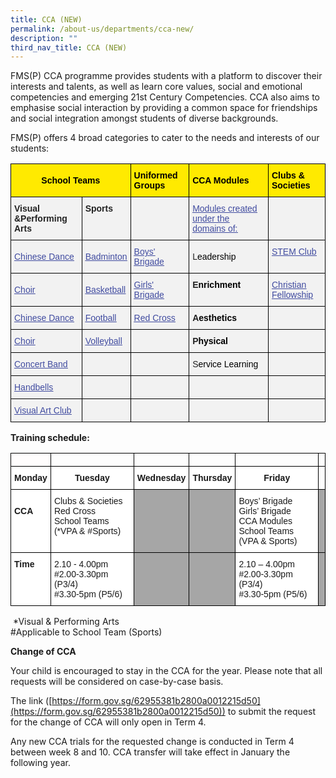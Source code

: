 ```yaml
---
title: CCA (NEW)
permalink: /about-us/departments/cca-new/
description: ""
third_nav_title: CCA (NEW)
---
```

<p>FMS(P) CCA programme provides students with a platform to discover their interests and talents, as well as learn core values, social and emotional competencies and emerging 21st Century Competencies. CCA also aims to emphasise social interaction by providing a common space for friendships and social integration amongst students of diverse backgrounds.&nbsp;</p>
<p>FMS(P) offers 4 broad categories to cater to the needs and interests of our students:</p>
<style type="text/css">
.tg  {border-collapse:collapse;border-spacing:0;}
.tg td{border-color:black;border-style:solid;border-width:1px;font-family:Arial, sans-serif;font-size:14px;
  overflow:hidden;padding:10px 5px;word-break:normal;}
.tg th{border-color:black;border-style:solid;border-width:1px;font-family:Arial, sans-serif;font-size:14px;
  font-weight:normal;overflow:hidden;padding:10px 5px;word-break:normal;}
.tg .tg-3jkp{background-color:#FFEA00;font-weight:bold;text-align:left;vertical-align:middle}
.tg .tg-zstn{background-color:#F2F2F2;color:#414CA0;text-align:left;text-decoration:underline;vertical-align:top}
.tg .tg-zsoz{background-color:#F2F2F2;color:#222;font-weight:bold;text-align:left;vertical-align:top}
.tg .tg-unwu{background-color:#F2F2F2;color:#222;text-align:left;vertical-align:middle}
.tg .tg-kvjb{background-color:#FFEA00;font-weight:bold;text-align:center;vertical-align:middle}
.tg .tg-eii6{background-color:#F2F2F2;color:#222;text-align:left;vertical-align:top}
</style>
<table class="tg">
<thead>
  <tr>
    <th class="tg-kvjb" colspan="2"><span style="font-weight:bold;color:#000;background-color:#FFEA00">School Teams </span></th>
    <th class="tg-3jkp"><span style="font-weight:bold;color:#000;background-color:#FFEA00">Uniformed Groups</span></th>
    <th class="tg-3jkp"><span style="font-weight:bold;color:#000;background-color:#FFEA00">CCA Modules</span></th>
    <th class="tg-3jkp"><span style="font-weight:bold;color:#000;background-color:#FFEA00">Clubs &amp; Societies</span><br></th>
  </tr>
</thead>
<tbody>
  <tr>
    <td class="tg-zsoz"><span style="color:#222">Visual &amp;Performing Arts</span></td>
    <td class="tg-zsoz"><span style="color:#222">Sports</span></td>
    <td class="tg-eii6"></td>
    <td class="tg-zstn"><a href="https://fmsp-moe-edu-sg-admin.cwp.sg/about-us/departments/cca/cca-modules"><span style="text-decoration:underline;color:#414CA0">Modules created under the domains of:</span></a><br></td>
    <td class="tg-eii6"></td>
  </tr>
  <tr>
    <td class="tg-unwu"><span style="color:#222;background-color:#F2F2F2"> </span><a href="https://fmsp-moe-edu-sg-admin.cwp.sg/about-us/departments/cca/school-teams/aesthetics"><span style="text-decoration:underline;color:#414CA0">Chinese Dance</span></a></td>
    <td class="tg-unwu"><span style="color:#222;background-color:#F2F2F2"> </span><a href="https://fmsp-moe-edu-sg-admin.cwp.sg/about-us/departments/cca/school-teams/sports"><span style="text-decoration:underline;color:#414CA0">Badminton</span></a><span style="color:#222;background-color:#F2F2F2">  </span></td>
    <td class="tg-unwu"><span style="color:#222;background-color:#F2F2F2"> </span><a href="https://fmsp-moe-edu-sg-admin.cwp.sg/about-us/departments/cca/uniformed-groups"><span style="text-decoration:underline;color:#414CA0">Boys' Brigade</span></a></td>
    <td class="tg-unwu"><span style="color:#222;background-color:#F2F2F2"> </span>L<span style="color:#000;background-color:transparent">eadership</span></td>
    <td class="tg-zstn"><a href="https://fmsp-moe-edu-sg-admin.cwp.sg/about-us/departments/cca/clubs-and-societies"><span style="text-decoration:underline;color:#414CA0">STEM Club</span></a></td>
  </tr>
  <tr>
    <td class="tg-unwu"><span style="color:#222;background-color:#F2F2F2"> </span><a href="https://fmsp-moe-edu-sg-admin.cwp.sg/about-us/departments/cca/school-teams/aesthetics"><span style="text-decoration:underline;color:#414CA0">Choir </span></a></td>
    <td class="tg-unwu"><span style="color:#222;background-color:#F2F2F2"> </span><a href="https://fmsp-moe-edu-sg-admin.cwp.sg/about-us/departments/cca/school-teams/sports"><span style="text-decoration:underline;color:#414CA0">Basketball </span></a></td>
    <td class="tg-unwu"><span style="color:#222;background-color:#F2F2F2"> </span><a href="https://fmsp-moe-edu-sg-admin.cwp.sg/about-us/departments/cca/uniformed-groups"><span style="text-decoration:underline;color:#414CA0">Girls' Brigade</span></a></td>
    <td class="tg-zsoz"> E<span style="color:#000;background-color:transparent">nrichment</span></td>
    <td class="tg-zstn"><a href="https://fmsp-moe-edu-sg-admin.cwp.sg/about-us/departments/cca/clubs-and-societies"><span style="text-decoration:underline;color:#414CA0">Christian Fellowship</span></a></td>
  </tr>
  <tr>
    <td class="tg-unwu"><span style="color:#222;background-color:#F2F2F2"> </span><a href="https://fmsp-moe-edu-sg-admin.cwp.sg/about-us/departments/cca/school-teams/aesthetics"><span style="text-decoration:underline;color:#414CA0">Chinese Dance</span></a></td>
    <td class="tg-unwu"><span style="color:#222;background-color:#F2F2F2"> </span><a href="https://fmsp-moe-edu-sg-admin.cwp.sg/about-us/departments/cca/school-teams/sports"><span style="text-decoration:underline;color:#414CA0">Football</span></a></td>
    <td class="tg-unwu"><span style="color:#222;background-color:#F2F2F2"> </span><a href="https://fmsp-moe-edu-sg-admin.cwp.sg/about-us/departments/cca/uniformed-groups"><span style="text-decoration:underline;color:#414CA0">Red Cross</span></a></td>
    <td class="tg-zsoz"> A<span style="color:#000;background-color:transparent">esthetics</span></td>
    <td class="tg-eii6"></td>
  </tr>
  <tr>
    <td class="tg-unwu"><span style="color:#222;background-color:#F2F2F2"> </span><a href="https://fmsp-moe-edu-sg-admin.cwp.sg/about-us/departments/cca/school-teams/aesthetics"><span style="text-decoration:underline;color:#414CA0">Choir </span></a></td>
    <td class="tg-unwu"><span style="color:#222;background-color:#F2F2F2"> </span><a href="https://fmsp-moe-edu-sg-admin.cwp.sg/about-us/departments/cca/school-teams/sports"><span style="text-decoration:underline;color:#414CA0">Volleyball</span></a></td>
    <td class="tg-unwu"><span style="color:#222;background-color:#F2F2F2"> </span></td>
    <td class="tg-zsoz"> P<span style="color:#000;background-color:transparent">hysical</span></td>
    <td class="tg-unwu"><span style="color:#222;background-color:#F2F2F2"> </span></td>
  </tr>
  <tr>
    <td class="tg-unwu"><span style="color:#222;background-color:#F2F2F2"> </span><a href="https://fmsp-moe-edu-sg-admin.cwp.sg/about-us/departments/cca/school-teams/aesthetics"><span style="text-decoration:underline;color:#414CA0">Concert Band</span></a><span style="color:#222;background-color:#F2F2F2"> </span></td>
    <td class="tg-unwu"><span style="color:#222;background-color:#F2F2F2"> </span></td>
    <td class="tg-unwu"><span style="color:#222;background-color:#F2F2F2"> </span></td>
    <td class="tg-unwu"><span style="color:#222;background-color:#F2F2F2"> </span>S<span style="color:#000;background-color:transparent">ervice Learning</span></td>
    <td class="tg-unwu"><span style="color:#222;background-color:#F2F2F2"> </span></td>
  </tr>
  <tr>
    <td class="tg-unwu"><span style="color:#222;background-color:#F2F2F2"> </span><a href="https://fmsp-moe-edu-sg-admin.cwp.sg/about-us/departments/cca/school-teams/aesthetics"><span style="text-decoration:underline;color:#414CA0">Handbells</span></a></td>
    <td class="tg-unwu"><span style="color:#222;background-color:#F2F2F2"> </span></td>
    <td class="tg-unwu"><span style="color:#222;background-color:#F2F2F2"> </span></td>
    <td class="tg-unwu"><span style="color:#222;background-color:#F2F2F2"> </span></td>
    <td class="tg-eii6"></td>
  </tr>
  <tr>
    <td class="tg-unwu"><span style="color:#222;background-color:#F2F2F2"> </span><a href="https://fmsp-moe-edu-sg-admin.cwp.sg/about-us/departments/cca/school-teams/aesthetics"><span style="text-decoration:underline;color:#414CA0">Visual Art Club</span></a></td>
    <td class="tg-unwu"><span style="color:#222;background-color:#F2F2F2"> </span></td>
    <td class="tg-unwu"><span style="color:#222;background-color:#F2F2F2"> </span></td>
    <td class="tg-unwu"><span style="color:#222;background-color:#F2F2F2"> </span></td>
    <td class="tg-unwu"><span style="color:#222;background-color:#F2F2F2"> </span></td>
  </tr>
</tbody>
</table>

**Training schedule:**

<style type="text/css">
.tg  {border-collapse:collapse;border-spacing:0;}
.tg td{border-color:black;border-style:solid;border-width:1px;font-family:Arial, sans-serif;font-size:14px;
  overflow:hidden;padding:10px 5px;word-break:normal;}
.tg th{border-color:black;border-style:solid;border-width:1px;font-family:Arial, sans-serif;font-size:14px;
  font-weight:normal;overflow:hidden;padding:10px 5px;word-break:normal;}
.tg .tg-1wig{font-weight:bold;text-align:left;vertical-align:top}
.tg .tg-43ed{background-color:#A6A6A6;text-align:left;vertical-align:top}
.tg .tg-domx{background-color:#fffdfd;font-weight:bold;text-align:left;vertical-align:top}
.tg .tg-9hzb{background-color:#FFF;font-weight:bold;text-align:center;vertical-align:top}
.tg .tg-0lax{text-align:left;vertical-align:top}
.tg .tg-ktyi{background-color:#FFF;text-align:left;vertical-align:top}
</style>
<table class="tg">
<thead>
  <tr>
    <th class="tg-domx"></th>
    <th class="tg-1wig"></th>
    <th class="tg-1wig"></th>
    <th class="tg-1wig"></th>
    <th class="tg-1wig"></th>
    <th class="tg-1wig"></th>
  </tr>
</thead>
<tbody>
  <tr>
    <td class="tg-9hzb"><span style="font-weight:700;background-color:transparent">Monday</span></td>
    <td class="tg-9hzb"><span style="font-weight:700;background-color:transparent">Tuesday</span></td>
    <td class="tg-9hzb"><span style="font-weight:700;background-color:transparent">Wednesday</span></td>
    <td class="tg-9hzb"><span style="font-weight:700;background-color:transparent">Thursday</span></td>
    <td class="tg-9hzb"><span style="font-weight:700;background-color:transparent">Friday</span></td>
    <td class="tg-0lax"></td>
  </tr>
  <tr>
    <td class="tg-ktyi"><br><span style="font-weight:700;background-color:transparent">CCA</span></td>
    <td class="tg-ktyi"><span style="background-color:transparent">Clubs &amp; Societies</span><br><span style="background-color:transparent">Red Cross</span><br><span style="background-color:transparent">School Teams </span><br><span style="background-color:transparent">(</span>*<span style="background-color:transparent">VPA &amp; </span>#<span style="background-color:transparent">Sports)</span></td>
    <td class="tg-43ed"></td>
    <td class="tg-43ed"></td>
    <td class="tg-ktyi"><span style="background-color:transparent">Boys’ Brigade</span><br><span style="background-color:transparent">Girls’ Brigade</span><br><span style="background-color:transparent">CCA Modules</span><br><span style="background-color:transparent">School Teams </span><br><span style="background-color:transparent">(VPA &amp; Sports)</span></td>
    <td class="tg-43ed"></td>
  </tr>
  <tr>
    <td class="tg-ktyi"><span style="font-weight:700;background-color:transparent">Time</span></td>
    <td class="tg-ktyi"><span style="background-color:transparent">2.10 - 4.00pm</span><br>#<span style="background-color:transparent">2.00-3.30pm (P3/4)</span><br>#<span style="background-color:transparent">3.30-5pm (P5/6)</span></td>
    <td class="tg-43ed"></td>
    <td class="tg-43ed"></td>
    <td class="tg-ktyi"><span style="background-color:transparent">2.10 – 4.00pm</span><br>#<span style="background-color:transparent">2.00-3.30pm (P3/4)</span><br>#<span style="background-color:transparent">3.30-5pm (P5/6)</span></td>
    <td class="tg-43ed"></td>
  </tr>
</tbody>
</table>

 \*Visual & Performing Arts <br>
#Applicable to School Team (Sports)

**Change of CCA**

Your child is encouraged to stay in the CCA for the year. Please note that all requests will be considered on case-by-case basis.

The link ([https://form.gov.sg/62955381b2800a0012215d50](https://form.gov.sg/62955381b2800a0012215d50)) to submit the request for the change of CCA will only open in Term 4. 

Any new CCA trials for the requested change is conducted in Term 4 between week 8 and 10. CCA transfer will take effect in January the following year.